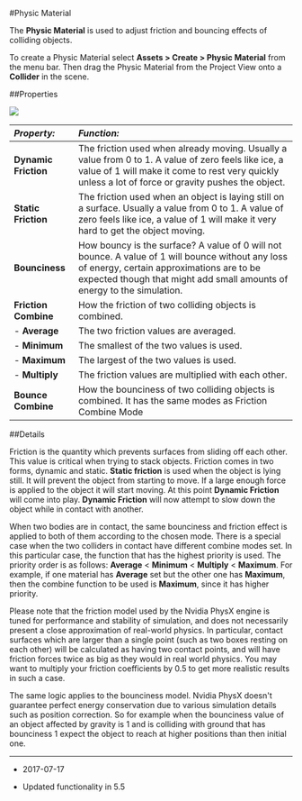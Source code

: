 #Physic Material

The __Physic Material__ is used to adjust friction and bouncing effects of colliding objects.

To create a Physic Material select __Assets &gt; Create &gt; Physic Material__ from the menu bar. Then drag the Physic Material from the Project View onto a __Collider__ in the scene.


##Properties

![](../uploads/Main/Inspector-PhysicMaterial.png) 

|**_Property:_** |**_Function:_** |
|:---|:---|
|__Dynamic Friction__ |The friction used when already moving. Usually a value from 0 to 1. A value of zero feels like ice, a value of 1 will make it come to rest very quickly unless a lot of force or gravity pushes the object. |
|__Static Friction__ |The friction used when an object is laying still on a surface. Usually a value from 0 to 1. A value of zero feels like ice, a value of 1 will make it very hard to get the object moving. |
|__Bounciness__ |How bouncy is the surface? A value of 0 will not bounce. A value of 1 will bounce without any loss of energy, certain approximations are to be expected though that might add small amounts of energy to the simulation. |
|__Friction Combine__ |How the friction of two colliding objects is combined.|
|- __Average__ |The two friction values are averaged. |
|- __Minimum__ |The smallest of the two values is used. |
|- __Maximum__ |The largest of the two values is used. |
|- __Multiply__ |The friction values are multiplied with each other. |
|__Bounce Combine__ |How the bounciness of two colliding objects is combined. It has the same modes as Friction Combine Mode |

##Details

Friction is the quantity which prevents surfaces from sliding off each other. This value is critical when trying to stack objects. Friction comes in two forms, dynamic and static. __Static friction__ is used when the object is lying still. It will prevent the object from starting to move. If a large enough force is applied to the object it will start moving. At this point __Dynamic Friction__ will come into play. __Dynamic Friction__ will now attempt to slow down the object while in contact with another.

When two bodies are in contact, the same bounciness and friction effect is applied to both of them according to the chosen mode. There is a special case when the two colliders in contact have different combine modes set. In this particular case, the function that has the highest priority is used. The priority order is as follows: __Average__ < __Minimum__ < __Multiply__ < __Maximum__. For example, if one material has __Average__ set but the other one has __Maximum__, then the combine function to be used is __Maximum__, since it has higher priority.

Please note that the friction model used by the Nvidia PhysX engine is tuned for performance and stability of simulation, and does not necessarily present a close approximation of real-world physics. In particular, contact surfaces which are larger than a single point (such as two boxes resting on each other) will be calculated as having two contact points, and will have friction forces twice as big as they would in real world physics. You may want to multiply your friction coefficients by 0.5 to get more realistic results in such a case. 

The same logic applies to the bounciness model. Nvidia PhysX doesn't guarantee perfect energy conservation due to various simulation details such as position correction. So for example when the bounciness value of an object affected by gravity is 1 and is colliding with ground that has bounciness 1 expect the object to reach at higher positions than then initial one. 

---

* <span class="page-edit">2017-07-17 <!-- include IncludeTextAmendPageNoEdit --></span>

* <span class="page-history">Updated functionality in 5.5</span>